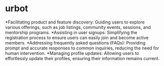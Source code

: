 # urbot

*Facilitating product and feature discovery: Guiding users to explore various offerings, such as job listings, community events, sessions, and mentorship programs.
*Assisting in user signups: Simplifying the registration process to ensure users can easily join and become active members.
*Addressing frequently asked questions (FAQs): Providing prompt and accurate responses to common inquiries, reducing the need for human intervention.
*Managing profile updates: Allowing users to effortlessly update their profiles, ensuring their information remains current.
